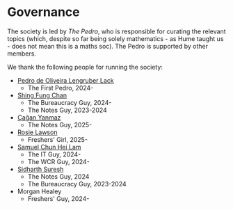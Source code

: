 # Governance
The society is led by *The Pedro*, who is responsible for curating the relevant topics (which, despite so far being solely mathematics - as Hume taught us - does not mean this is a maths soc). The Pedro is supported by other members.

We thank the following people for running the society:

- [Pedro de Oliveira Lengruber Lack](mailto:pedro.lack@univ.ox.ac.uk) 
    - The First Pedro, 2024-
- [Shing Fung Chan](mailto:shingfung.chan@univ.ox.ac.uk) 
    - The Bureaucracy Guy, 2024-
    - The Notes Guy, 2023-2024
- [Çağan Yanmaz](mailto:cagan.yanmaz@univ.ox.ac.uk) 
    - The Notes Guy, 2025-
- [Rosie Lawson](mailto:rosie.lawson@univ.ox.ac.uk) 
    - Freshers' Girl, 2025-
- [Samuel Chun Hei Lam](https://wcr.univ.ox.ac.uk/profile/Samuel-CHLam) 
    - The IT Guy, 2024-
    - The WCR Guy, 2024-
- [Sidharth Suresh](mailto:sidharth.puthiyedathusuresh@univ.ox.ac.uk) 
    - The Notes Guy, 2024
    - The Bureaucracy Guy, 2023-2024
- Morgan Healey 
    - Freshers' Guy, 2024-